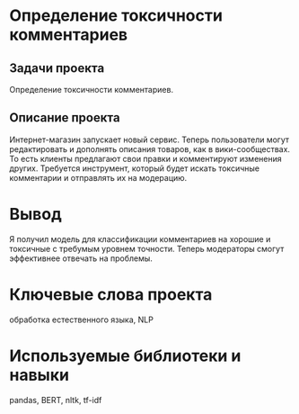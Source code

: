 # **Определение токсичности комментариев**
## Задачи проекта  
Определение токсичности комментариев.
## Описание проекта
Интернет-магазин запускает новый сервис. Теперь пользователи могут редактировать и дополнять описания товаров, как в вики-сообществах. То есть клиенты предлагают свои правки и комментируют изменения других. Требуется инструмент, который будет искать токсичные комментарии и отправлять их на модерацию.
# Вывод
Я получил модель для классификации комментариев на хорошие и токсичные с требумым уровнем точности. Теперь модераторы смогут эффективнее отвечать на проблемы.
# Ключевые слова проекта
обработка естественного языка, NLP
# Используемые библиотеки и навыки
pandas, BERT, nltk, tf-idf
